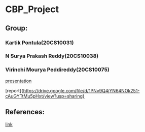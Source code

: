 # CBP_Project
## Group:
### Kartik Pontula(20CS10031)
### N Surya Prakash Reddy(20CS10038)
### Virinchi Mourya Peddireddy(20CS10075)

[presentation](https://docs.google.com/presentation/d/1ZZJFsbxjCnzu3oNjgeBYddt75TXt0Xn12fpESFmSq6Y/edit#slide=id.gc6fa3c898_0_0)

[report]{https://drive.google.com/file/d/1PNv9Q4jYN64NOk251-cAuGYTtMu5pHxt/view?usp=sharing}

## References:
[link](https://drive.google.com/file/d/0B32Atyb9515ZRUxaVjhTWHpFZDQ/view?pli=1&resourcekey=0-ojcuNvjvhunGd9QgtBe54g)
